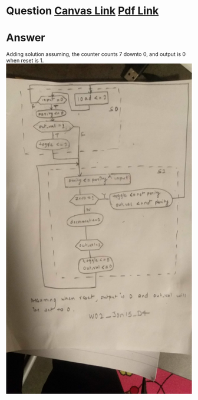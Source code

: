 # Question [Canvas Link](https://usn.instructure.com/courses/20282/discussion_topics/129432) [Pdf Link](W02_Jan_15_D4_Odd_parity_generator_as_a_FSMD_From_a_datapath_to_an_ASMD_chart.pdf)

# Answer
Adding solution assuming, the counter counts 7 downto 0, and output is 0 when reset is 1.
![Asmd chart](W02_D4_asmd.jpg)
